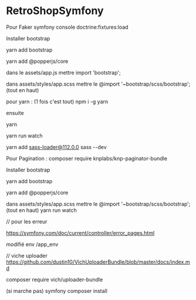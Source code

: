 # RetroShopSymfony
Pour Faker
symfony console doctrine:fixtures:load 

Installer bootstrap

 yarn add bootstrap

 yarn add @popperjs/core
 
 dans le assets/app.js
 mettre import 'bootstrap';

 dans assets/styles/app.scss
 mettre le @import '~bootstrap/scss/bootstrap'; (tout en haut)

pour yarn :
(1 fois c'est tout)
 npm i -g yarn   

 ensuite 

 yarn

 yarn run watch

 yarn add sass-loader@112.0.0 sass --dev

 Pour Pagination :
 composer require knplabs/knp-paginator-bundle



Installer bootstrap

 yarn add bootstrap

 yarn add @popperjs/core

 dans assets/styles/app.scss
 mettre le @import '~bootstrap/scss/bootstrap'; (tout en haut)
 yarn run watch


 // pour les erreur 

 https://symfony.com/doc/current/controller/error_pages.html

 modifié env /app_env



// viche uploader
https://github.com/dustin10/VichUploaderBundle/blob/master/docs/index.md

composer require vich/uploader-bundle

(si marche pas)
symfony composer install 



